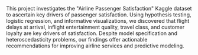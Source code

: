 This project investigates the "Airline Passenger Satisfaction" Kaggle dataset to ascertain key drivers of passenger satisfaction. Using hypothesis testing, logistic regression, and informative visualizations, we discovered that flight delays at arrival, inflight entertainment quality, travel class, and customer loyalty are key drivers of satisfaction. Despite model specification and heteroscedasticity problems, our findings offer actionable recommendations for improving airline services and predictive modeling.
